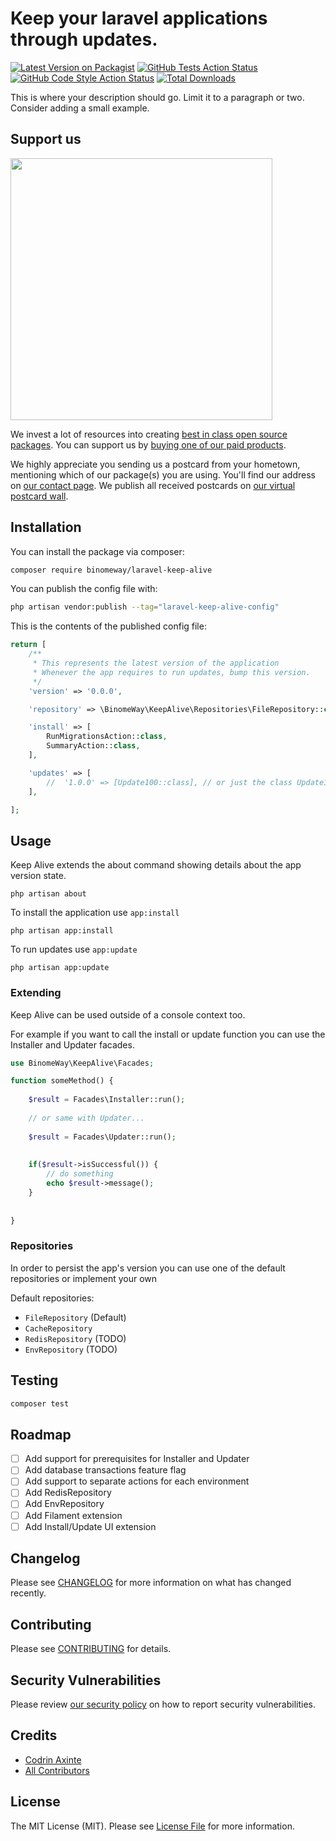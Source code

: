 # Keep your laravel applications through updates.

[![Latest Version on Packagist](https://img.shields.io/packagist/v/binomeway/laravel-keep-alive.svg?style=flat-square)](https://packagist.org/packages/binomeway/laravel-keep-alive)
[![GitHub Tests Action Status](https://img.shields.io/github/actions/workflow/status/binomeway/laravel-keep-alive/run-tests.yml?branch=main&label=tests&style=flat-square)](https://github.com/binomeway/laravel-keep-alive/actions?query=workflow%3Arun-tests+branch%3Amain)
[![GitHub Code Style Action Status](https://img.shields.io/github/actions/workflow/status/binomeway/laravel-keep-alive/fix-php-code-style-issues.yml?branch=main&label=code%20style&style=flat-square)](https://github.com/binomeway/laravel-keep-alive/actions?query=workflow%3A"Fix+PHP+code+style+issues"+branch%3Amain)
[![Total Downloads](https://img.shields.io/packagist/dt/binomeway/laravel-keep-alive.svg?style=flat-square)](https://packagist.org/packages/binomeway/laravel-keep-alive)

This is where your description should go. Limit it to a paragraph or two. Consider adding a small example.

## Support us

[<img src="https://github-ads.s3.eu-central-1.amazonaws.com/laravel-keep-alive.jpg?t=1" width="419px" />](https://spatie.be/github-ad-click/laravel-keep-alive)

We invest a lot of resources into creating [best in class open source packages](https://spatie.be/open-source). You can
support us by [buying one of our paid products](https://spatie.be/open-source/support-us).

We highly appreciate you sending us a postcard from your hometown, mentioning which of our package(s) you are using.
You'll find our address on [our contact page](https://spatie.be/about-us). We publish all received postcards
on [our virtual postcard wall](https://spatie.be/open-source/postcards).

## Installation

You can install the package via composer:

```bash
composer require binomeway/laravel-keep-alive
```

You can publish the config file with:

```bash
php artisan vendor:publish --tag="laravel-keep-alive-config"
```

This is the contents of the published config file:

```php
return [
    /**
     * This represents the latest version of the application
     * Whenever the app requires to run updates, bump this version.
     */
    'version' => '0.0.0',

    'repository' => \BinomeWay\KeepAlive\Repositories\FileRepository::class,

    'install' => [
        RunMigrationsAction::class,
        SummaryAction::class,
    ],

    'updates' => [
        //  '1.0.0' => [Update100::class], // or just the class Update100::class
    ],

];
```

## Usage

Keep Alive extends the about command showing details about the app version state.

```shell
php artisan about
```

To install the application use `app:install`

```shell
php artisan app:install
```

To run updates use `app:update`

```shell
php artisan app:update
```

### Extending

Keep Alive can be used outside of a console context too.

For example if you want to call the install or update function you can use the Installer and Updater facades.

```php
use BinomeWay\KeepAlive\Facades;

function someMethod() {
    
    $result = Facades\Installer::run();
    
    // or same with Updater...
    
    $result = Facades\Updater::run();
    
    
    if($result->isSuccessful()) {
        // do something
        echo $result->message();
    }
    
    
}

```

### Repositories

In order to persist the app's version you can use one of the default repositories or implement your own

Default repositories:

- `FileRepository` (Default)
- `CacheRepository`
- `RedisRepository` (TODO)
- `EnvRepository` (TODO)

## Testing

```bash
composer test
```

## Roadmap

- [ ] Add support for prerequisites for Installer and Updater
- [ ] Add database transactions feature flag
- [ ] Add support to separate actions for each environment
- [ ] Add RedisRepository
- [ ] Add EnvRepository
- [ ] Add Filament extension
- [ ] Add Install/Update UI extension

## Changelog

Please see [CHANGELOG](CHANGELOG.md) for more information on what has changed recently.

## Contributing

Please see [CONTRIBUTING](CONTRIBUTING.md) for details.

## Security Vulnerabilities

Please review [our security policy](../../security/policy) on how to report security vulnerabilities.

## Credits

- [Codrin Axinte](https://github.com/codrin-axinte)
- [All Contributors](../../contributors)

## License

The MIT License (MIT). Please see [License File](LICENSE.md) for more information.
